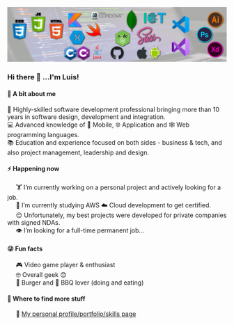 ![stacks](./Background.png)

### Hi there 👋 ...I'm Luis!

#### 🤔 A bit about me
🤹 Highly-skilled software development professional bringing more than 10 years in software design, development and integration.<br>
💻 Advanced knowledge of 📱 Mobile, 🌐 Application and 🕸️ Web programming languages.<br>
📚 Education and experience focused on both sides - business & tech, and also project management, leadership and design.

#### ⚡ Happening now
&nbsp;&nbsp;&nbsp;&nbsp;&nbsp;🏋️‍ I’m currently working on a personal project and actively looking for a job.<br>
&nbsp;&nbsp;&nbsp;&nbsp;&nbsp;📖 I’m currently studying AWS ☁️ Cloud development to get certified.<br>
&nbsp;&nbsp;&nbsp;&nbsp;&nbsp;😔 Unfortunately, my best projects were developed for private companies with signed NDAs.<br>
&nbsp;&nbsp;&nbsp;&nbsp;&nbsp;👁️ I’m looking for a full-time permanent job...<br>

#### 😜 Fun facts<br>
&nbsp;&nbsp;&nbsp;&nbsp;&nbsp;🎮 Video game player & enthusiast<br>
&nbsp;&nbsp;&nbsp;&nbsp;&nbsp;🤓 Overall geek 😊<br>
&nbsp;&nbsp;&nbsp;&nbsp;&nbsp;🍔 Burger and 🥩 BBQ lover (doing and eating)<br>

#### 💬 Where to find more stuff
&nbsp;&nbsp;&nbsp;&nbsp;&nbsp;💼 [My personal profile/portfolio/skills page](https://appdevcanada.github.io) 
